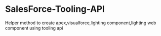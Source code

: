 # SalesForce-Tooling-API
Helper method to create apex,visualforce,lighting component,lighting web component using tooling api
